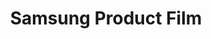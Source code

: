 ---
layout: credit-info
category: credits
headerstatus: shrunk-header
valid: 1
title: Samsung Product Film
image_cover: /assets/img/credits-grid/samsung-product-film.jpg
image_social: /assets/img/credits-grid/opengraph/samsung-product-film.jpg
role: Composer
credit_type: Product Film
soundcloud: https://w.soundcloud.com/player/?url=https%3A//api.soundcloud.com/tracks/162794725&amp;color=ff5500&amp;auto_play=false&amp;hide_related=false&amp;show_comments=true&amp;show_user=false&amp;show_reposts=false
genre: Drama/Fanatasy
director: Ekstasy Films
---